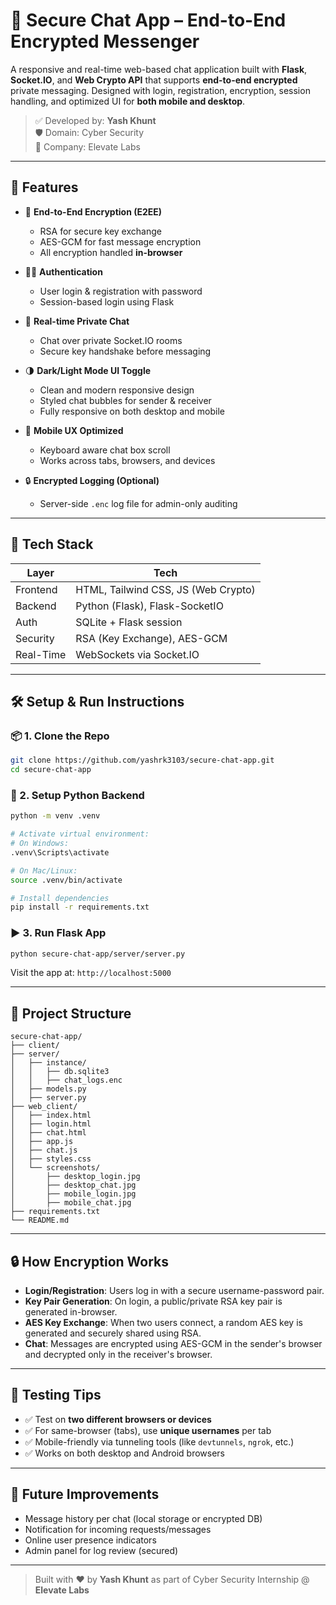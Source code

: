# 🔐 Secure Chat App – End-to-End Encrypted Messenger

A responsive and real-time web-based chat application built with **Flask**, **Socket.IO**, and **Web Crypto API** that supports **end-to-end encrypted** private messaging. Designed with login, registration, encryption, session handling, and optimized UI for **both mobile and desktop**.

> ✅ Developed by: **Yash Khunt**  
> 🛡️ Domain: Cyber Security  
> 🏢 Company: Elevate Labs

---

## 🚀 Features

- 🔐 **End-to-End Encryption (E2EE)**
  - RSA for secure key exchange
  - AES-GCM for fast message encryption
  - All encryption handled **in-browser**

- 🧑‍💻 **Authentication**
  - User login & registration with password
  - Session-based login using Flask

- 💬 **Real-time Private Chat**
  - Chat over private Socket.IO rooms
  - Secure key handshake before messaging

- 🌗 **Dark/Light Mode UI Toggle**
  - Clean and modern responsive design
  - Styled chat bubbles for sender & receiver
  - Fully responsive on both desktop and mobile

- 📱 **Mobile UX Optimized**
  - Keyboard aware chat box scroll
  - Works across tabs, browsers, and devices

- 🔒 **Encrypted Logging (Optional)**
  - Server-side `.enc` log file for admin-only auditing

---

## 🧩 Tech Stack

| Layer     | Tech                               |
|-----------|------------------------------------|
| Frontend  | HTML, Tailwind CSS, JS (Web Crypto)|
| Backend   | Python (Flask), Flask-SocketIO     |
| Auth      | SQLite + Flask session             |
| Security  | RSA (Key Exchange), AES-GCM        |
| Real-Time | WebSockets via Socket.IO           |

---

## 🛠️ Setup & Run Instructions

### 📦 1. Clone the Repo

```bash
git clone https://github.com/yashrk3103/secure-chat-app.git
cd secure-chat-app
```

### 🐍 2. Setup Python Backend

```bash
python -m venv .venv

# Activate virtual environment:
# On Windows:
.venv\Scripts\activate

# On Mac/Linux:
source .venv/bin/activate

# Install dependencies
pip install -r requirements.txt
```

### ▶️ 3. Run Flask App

```bash
python secure-chat-app/server/server.py
```

Visit the app at: `http://localhost:5000`

---

## 📁 Project Structure

```
secure-chat-app/
├── client/
├── server/
│   ├── instance/
│   │   ├── db.sqlite3
│   │   ├── chat_logs.enc
│   ├── models.py
│   ├── server.py
├── web_client/
│   ├── index.html
│   ├── login.html
│   ├── chat.html
│   ├── app.js
│   ├── chat.js
│   ├── styles.css
│   └── screenshots/
│       ├── desktop_login.jpg
│       ├── desktop_chat.jpg
│       ├── mobile_login.jpg
│       ├── mobile_chat.jpg
├── requirements.txt
└── README.md
```

---

## 🔒 How Encryption Works

- **Login/Registration**: Users log in with a secure username-password pair.
- **Key Pair Generation**: On login, a public/private RSA key pair is generated in-browser.
- **AES Key Exchange**: When two users connect, a random AES key is generated and securely shared using RSA.
- **Chat**: Messages are encrypted using AES-GCM in the sender's browser and decrypted only in the receiver's browser.

---

## 🧪 Testing Tips

- ✅ Test on **two different browsers or devices**
- ✅ For same-browser (tabs), use **unique usernames** per tab
- ✅ Mobile-friendly via tunneling tools (like `devtunnels`, `ngrok`, etc.)
- ✅ Works on both desktop and Android browsers

---

## 📌 Future Improvements

- Message history per chat (local storage or encrypted DB)
- Notification for incoming requests/messages
- Online user presence indicators
- Admin panel for log review (secured)

---

> Built with ❤️ by **Yash Khunt** as part of Cyber Security Internship @ **Elevate Labs**

